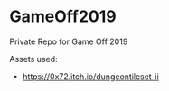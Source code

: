 # GameOff2019
Private Repo for Game Off 2019

Assets used:
- https://0x72.itch.io/dungeontileset-ii
